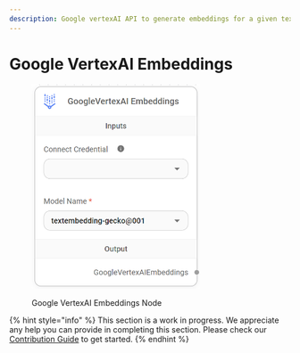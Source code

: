 ```yaml
---
description: Google vertexAI API to generate embeddings for a given text.
---
```


# Google VertexAI Embeddings

<figure><img src="../../../.gitbook/assets/image--8---1---1---1---1---1-.png" alt="" width="301"><figcaption><p>Google VertexAI Embeddings Node</p></figcaption></figure>

{% hint style="info" %}
This section is a work in progress. We appreciate any help you can provide in completing this section. Please check our [Contribution Guide](../../../contributing/) to get started.
{% endhint %}
